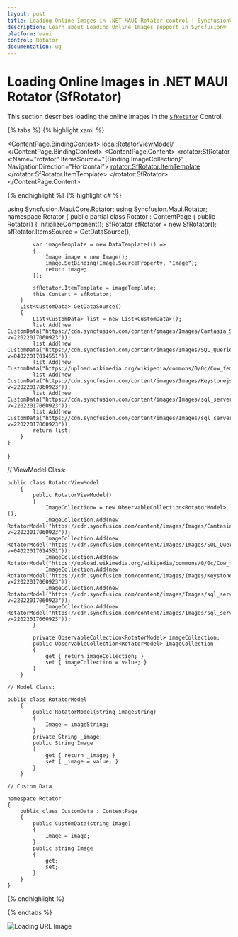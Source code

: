 ```yaml
---
layout: post
title: Loading Online Images in .NET MAUI Rotator control | Syncfusion®
description: Learn about Loading Online Images support in Syncfusion® .NET MAUI Rotator (SfRotator) control and more.
platform: maui 
control: Rotator 
documentation: ug
---
```


# Loading Online Images in .NET MAUI Rotator (SfRotator)

This section describes loading the online images in the [`SfRotator`](https://help.syncfusion.com/cr/maui/Syncfusion.Maui.Rotator.SfRotator.html?tabs=tabid-1) Control.

{% tabs %}
{% highlight xaml %}

<?xml version="1.0" encoding="utf-8" ?>
<ContentPage xmlns="http://schemas.microsoft.com/dotnet/2021/maui"
            xmlns:x="http://schemas.microsoft.com/winfx/2009/xaml"
            xmlns:syncfusion="clr-namespace:Syncfusion.Maui.Rotator;assembly=Syncfusion.Maui.Rotator"
            xmlns:local="clr-namespace:Rotator"
            x:Class="Rotator.Rotator">
    <ContentPage.BindingContext>
        <local:RotatorViewModel/>
    </ContentPage.BindingContext>
    <ContentPage.Content>
        <StackLayout>
            <rotator:SfRotator x:Name="rotator" 
                        ItemsSource="{Binding ImageCollection}" 
                        NavigationDirection="Horizontal">
                <rotator:SfRotator.ItemTemplate>
                    <DataTemplate>
                            <Image Source="{Binding Image}"/>
                    </DataTemplate>
                </rotator:SfRotator.ItemTemplate>
            </rotator:SfRotator>
        </StackLayout>
    </ContentPage.Content>
</ContentPage>

{% endhighlight %}
{% highlight c# %}

using Syncfusion.Maui.Core.Rotator;
using Syncfusion.Maui.Rotator;
namespace Rotator
{
    public partial class Rotator : ContentPage
    {
        public Rotator()
        {
            InitializeComponent();
            SfRotator sfRotator = new SfRotator();
            sfRotator.ItemsSource = GetDataSource();

            var imageTemplate = new DataTemplate(() =>
            {
                Image image = new Image();
                image.SetBinding(Image.SourceProperty, "Image");
                return image;
            });

            sfRotator.ItemTemplate = imageTemplate;
            this.Content = sfRotator;
        }
        List<CustomData> GetDataSource()
        {
            List<CustomData> list = new List<CustomData>();
            list.Add(new CustomData("https://cdn.syncfusion.com/content/images/Images/Camtasia_Succinctly.png?v=22022017060923"));
            list.Add(new CustomData("https://cdn.syncfusion.com/content/images/Images/SQL_Queries_Succinctly.png?v=04022017014551"));
            list.Add(new CustomData("https://upload.wikimedia.org/wikipedia/commons/0/0c/Cow_female_black_white.jpg"));
            list.Add(new CustomData("https://cdn.syncfusion.com/content/images/Images/Keystonejs_Succinctly.png?v=22022017060923"));
            list.Add(new CustomData("https://cdn.syncfusion.com/content/images/Images/sql_server_for_c_sharp_developers_succinctly_cover_img.png?v=22022017060923"));
            list.Add(new CustomData("https://cdn.syncfusion.com/content/images/Images/sql_server_for_c_sharp_developers_succinctly_cover_img.png?v=22022017060923"));
            return list;
        }
    }
}


// ViewModel Class:

    public class RotatorViewModel
        {
            public RotatorViewModel()
            {
                ImageCollection= = new ObservableCollection<RotatorModel>();
                ImageCollection.Add(new RotatorModel("https://cdn.syncfusion.com/content/images/Images/Camtasia_Succinctly.png?v=22022017060923"));
                ImageCollection.Add(new RotatorModel("https://cdn.syncfusion.com/content/images/Images/SQL_Queries_Succinctly.png?v=04022017014551"));
                ImageCollection.Add(new RotatorModel("https://upload.wikimedia.org/wikipedia/commons/0/0c/Cow_female_black_white.jpg"));
                ImageCollection.Add(new RotatorModel("https://cdn.syncfusion.com/content/images/Images/Keystonejs_Succinctly.png?v=22022017060923"));
                ImageCollection.Add(new RotatorModel("https://cdn.syncfusion.com/content/images/Images/sql_server_for_c_sharp_developers_succinctly_cover_img.png?v=22022017060923"));
                ImageCollection.Add(new RotatorModel("https://cdn.syncfusion.com/content/images/Images/sql_server_for_c_sharp_developers_succinctly_cover_img.png?v=22022017060923"));
            }

            private ObservableCollection<RotatorModel> imageCollection;
            public ObservableCollection<RotatorModel> ImageCollection
            {
                get { return imageCollection; }
                set { imageCollection = value; }
            }
        }

    // Model Class:

    public class RotatorModel
        {
            public RotatorModel(string imageString)
            {
                Image = imageString;
            }
            private String _image;
            public String Image
            {
                get { return _image; }
                set { _image = value; }
            }
        }

    // Custom Data 

    namespace Rotator
    {
        public class CustomData : ContentPage
        {
            public CustomData(string image)
            {
                Image = image;
            }
            public string Image
            {
                get;
                set;
            }
        }
    }

{% endhighlight %}

{% endtabs %}

![Loading URL Image](images/URLImage.png)
